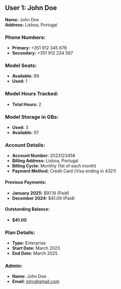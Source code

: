 ## User 1: John Doe

**Name:** John Doe  
**Address:** Lisboa, Portugal  

### Phone Numbers:
- **Primary:** +351 912 345 678
- **Secondary:** +351 912 234 567

### Model Seats:
- **Available:** 99
- **Used:** 1

### Model Hours Tracked:
- **Total Hours:** 2

### Model Storage in GBs:
- **Used:** 3
- **Available:** 97

### Account Details:
- **Account Number:** 2023123456
- **Billing Address:** Lisboa, Portugal
- **Billing Cycle:** Monthly (1st of each month)
- **Payment Method:** Credit Card (Visa ending in 4321)

#### Previous Payments:
- **January 2025:** $91.19 (Paid)
- **December 2024:** $41.09 (Paid)

#### Outstanding Balance:
- **$41.00**

### Plan Details:
- **Type:** Enterprise
- **Start Date:** March 2023
- **End Date:** March 2025

### Admin:
- **Name:** John Doe
- **Email:** john@gmail.com

